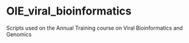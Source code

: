 # OIE_viral_bioinformatics
Scripts used on the Annual Training course on Viral Bioinformatics and Genomics
